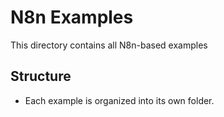 # N8n Examples

This directory contains all N8n-based examples

## Structure

- Each example is organized into its own folder.
